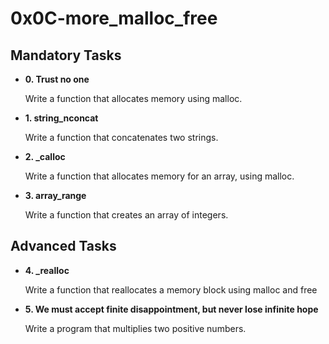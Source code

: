 # 0x0C-more_malloc_free
## Mandatory Tasks
<ul>
    <li>
        <strong>0. Trust no one</strong>
    </li>
    <p>
        Write a function that allocates memory using malloc.
    </p>
    <li>
        <strong>1. string_nconcat</strong>
    </li>
    <p>
        Write a function that concatenates two strings.
    </p>
    <li>
        <strong>2. _calloc</strong>
    </li>
    <p>
        Write a function that allocates memory for an array, using malloc.
    </p>
    <li>
        <strong>3. array_range</strong>
    </li>
    <p>
        Write a function that creates an array of integers.
    </p>
</ul>

## Advanced Tasks

<ul>
    <li>
        <strong>4. _realloc</strong>
    </li>
    <p>
        Write a function that reallocates a memory block using malloc and free
    </p>
    <li>
        <strong>5. We must accept finite disappointment, but never lose infinite hope</strong>
    </li>
    <p>
    Write a program that multiplies two positive numbers.
    </p>
</ul>